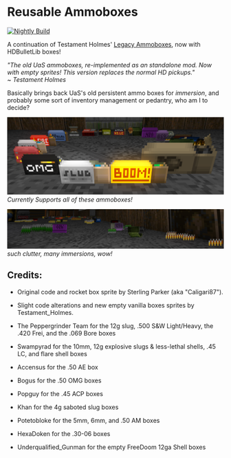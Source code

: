 # Reusable Ammoboxes

[![Nightly Build](https://github.com/HDest-Community/reusable-ammoboxes/actions/workflows/nightly.yml/badge.svg)](https://github.com/HDest-Community/reusable-ammoboxes/actions/workflows/nightly.yml)

A continuation of Testament Holmes' [Legacy Ammoboxes](https://dastrukar.gitlab.io/hddons-list/#utilities:legacyammoboxes-testamentholmes), now with HDBulletLib boxes!

_"The old UaS ammoboxes, re-implemented as an standalone mod. Now with empty sprites! This version replaces the normal HD pickups."  
~ Testament Holmes_

Basically brings back UaS's old persistent ammo boxes for _immersion_, and probably some sort of inventory management or pedantry, who am I to decide?

![overview](./screenshots/overview.png)
_Currently Supports all of these ammoboxes!_

![emptied](./screenshots/overview-emptied.png)
_such clutter, many immersions, wow!_


## Credits:
- Original code and rocket box sprite by Sterling Parker (aka "Caligari87").
- Slight code alterations and new empty vanilla boxes sprites by Testament_Holmes.


- The Peppergrinder Team for the 12g slug, .500 S&W Light/Heavy, the .420 Frei, and the .069 Bore boxes
- Swampyrad for the 10mm, 12g explosive slugs & less-lethal shells, .45 LC, and flare shell boxes
- Accensus for the .50 AE box
- Bogus for the .50 OMG boxes
- Popguy for the .45 ACP boxes
- Khan for the 4g saboted slug boxes
- Potetobloke for the 5mm, 6mm, and .50 AM boxes
- HexaDoken for the .30-06 boxes
- Underqualified_Gunman for the empty FreeDoom 12ga Shell boxes